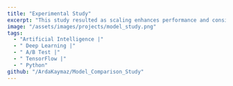 ```yaml
---
title: "Experimental Study"
excerpt: "This study resulted as scaling enhances performance and consistency, deeper architectures reduce training duration and variability, while more epochs improve accuracy at a computational cost. The results emphasize balancing architectural complexity, normalization, and resource allocation for efficient model optimization."
image: "/assets/images/projects/model_study.png"
tags: 
  - "Artificial Intelligence |"
  - " Deep Learning |"
  - " A/B Test |"
  - " TensorFlow |"
  - " Python"
github: "/ArdaKaymaz/Model_Comparison_Study"
---
```

